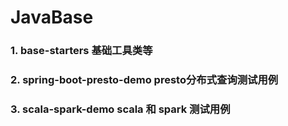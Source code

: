# JavaBase

### 1. base-starters  基础工具类等
### 2. spring-boot-presto-demo   presto分布式查询测试用例
### 3. scala-spark-demo  scala 和 spark 测试用例